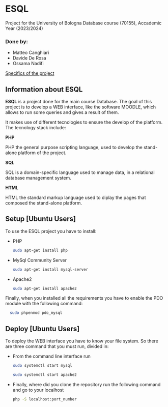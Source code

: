 # ESQL
Project for the University of Bologna Database course (70155), Accademic Year (2023/2024)

### Done by:
- Matteo Canghiari
- Davide De Rosa
- Ossama Nadifi

[Specifics of the project](https://virtuale.unibo.it/mod/resource/view.php?id=1355231)

## Information about ESQL
**ESQL** is a project done for the main course Database. The goal of this project is to develop a WEB interface, like the software MOODLE, which allows to run some queries and gives a result of them. 

It makes use of different tecnologies to ensure the develop of the platform. The tecnology stack include:

**PHP**

PHP the general purpose scripting language, used to develop the stand-alone platform of the project.

**SQL**

SQL is a domain-specific language used to manage data, in a relational database management system.

**HTML**

HTML the standard markup language used to diplay the pages that composed the stand-alone platform.

## Setup [Ubuntu Users]
To use the ESQL project you have to install:
- PHP  
  ```bash
  sudo apt-get install php
  ```
- MySql Community Server
  ```bash
  sudo apt-get install mysql-server
  ```
- Apache2
  ```bash
  sudo apt-get install apache2
  ```
Finally, when you installed all the requirements you have to enable the PDO module with the following command:
```bash
  sudo phpenmod pdo_mysql
  ```
## Deploy [Ubuntu Users]
To deploy the WEB interface you have to know your file system. So there are three command that you must run, divided in:
- From the command line interface run
  ```bash
  sudo systemctl start mysql
  ```
  ```bash
  sudo systemctl start apache2
  ```
- Finally, where did you clone the repository run the following command and go to your localhost
   ```bash
  php -S localhost:port_number
  ```
